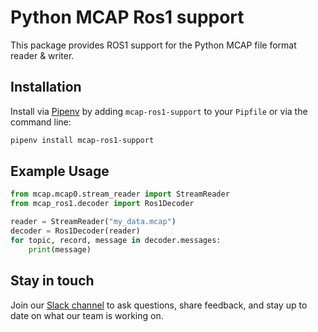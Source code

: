 # Python MCAP Ros1 support

This package provides ROS1 support for the Python MCAP file format reader &amp; writer.

## Installation

Install via [Pipenv](https://pipenv.pypa.io/en/latest/) by adding `mcap-ros1-support` to your `Pipfile` or via the command line:

```bash
pipenv install mcap-ros1-support
```

## Example Usage

```python
from mcap.mcap0.stream_reader import StreamReader
from mcap_ros1.decoder import Ros1Decoder

reader = StreamReader("my_data.mcap")
decoder = Ros1Decoder(reader)
for topic, record, message in decoder.messages:
    print(message)
```

## Stay in touch

Join our [Slack channel](https://foxglove.dev/join-slack) to ask questions, share feedback, and stay up to date on what our team is working on.
